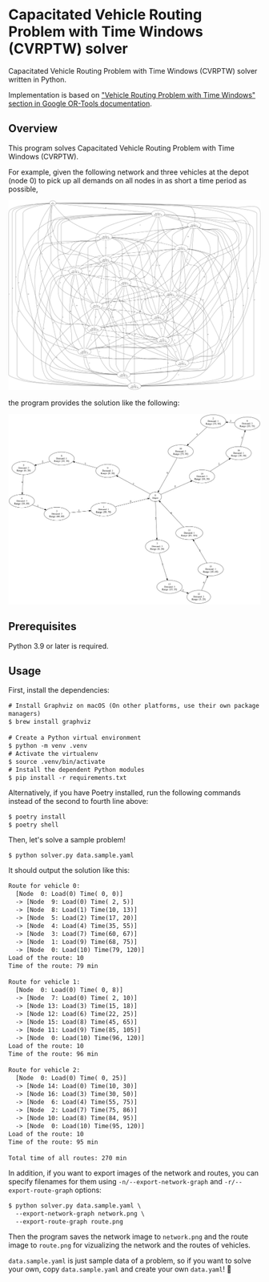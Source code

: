 # Capacitated Vehicle Routing Problem with Time Windows (CVRPTW) solver

Capacitated Vehicle Routing Problem with Time Windows (CVRPTW) solver written in Python.

Implementation is based on ["Vehicle Routing Problem with Time Windows" section in Google OR-Tools documentation](https://developers.google.com/optimization/routing/cvrptw).


## Overview

This program solves Capacitated Vehicle Routing Problem with Time Windows (CVRPTW).

For example, given the following network and three vehicles at the depot (node 0) to pick up all demands on all nodes in as short a time period as possible,

![network](docs/network.png)

the program provides the solution like the following:

![route](docs/route.png)


## Prerequisites

Python 3.9 or later is required.


## Usage

First, install the dependencies:

```shell
# Install Graphviz on macOS (On other platforms, use their own package managers)
$ brew install graphviz

# Create a Python virtual environment
$ python -m venv .venv
# Activate the virtualenv
$ source .venv/bin/activate
# Install the dependent Python modules
$ pip install -r requirements.txt
```

Alternatively, if you have Poetry installed, run the following commands instead of the second to fourth line above:

```shell
$ poetry install
$ poetry shell
```

Then, let's solve a sample problem!

```shell
$ python solver.py data.sample.yaml
```

It should output the solution like this:

```
Route for vehicle 0:
  [Node  0: Load(0) Time( 0, 0)]
  -> [Node  9: Load(0) Time( 2, 5)]
  -> [Node  8: Load(1) Time(10, 13)]
  -> [Node  5: Load(2) Time(17, 20)]
  -> [Node  4: Load(4) Time(35, 55)]
  -> [Node  3: Load(7) Time(60, 67)]
  -> [Node  1: Load(9) Time(68, 75)]
  -> [Node  0: Load(10) Time(79, 120)]
Load of the route: 10
Time of the route: 79 min

Route for vehicle 1:
  [Node  0: Load(0) Time( 0, 8)]
  -> [Node  7: Load(0) Time( 2, 10)]
  -> [Node 13: Load(3) Time(15, 18)]
  -> [Node 12: Load(6) Time(22, 25)]
  -> [Node 15: Load(8) Time(45, 65)]
  -> [Node 11: Load(9) Time(85, 105)]
  -> [Node  0: Load(10) Time(96, 120)]
Load of the route: 10
Time of the route: 96 min

Route for vehicle 2:
  [Node  0: Load(0) Time( 0, 25)]
  -> [Node 14: Load(0) Time(10, 30)]
  -> [Node 16: Load(3) Time(30, 50)]
  -> [Node  6: Load(4) Time(55, 75)]
  -> [Node  2: Load(7) Time(75, 86)]
  -> [Node 10: Load(8) Time(84, 95)]
  -> [Node  0: Load(10) Time(95, 120)]
Load of the route: 10
Time of the route: 95 min

Total time of all routes: 270 min
```

In addition, if you want to export images of the network and routes, you can specify filenames for them using `-n/--export-network-graph` and `-r/--export-route-graph` options:

```shell
$ python solver.py data.sample.yaml \
  --export-network-graph network.png \
  --export-route-graph route.png
```

Then the program saves the network image to `network.png` and the route image to `route.png` for vizualizing the network and the routes of vehicles.

`data.sample.yaml` is just sample data of a problem, so if you want to solve your own, copy `data.sample.yaml` and create your own `data.yaml`! 💪

